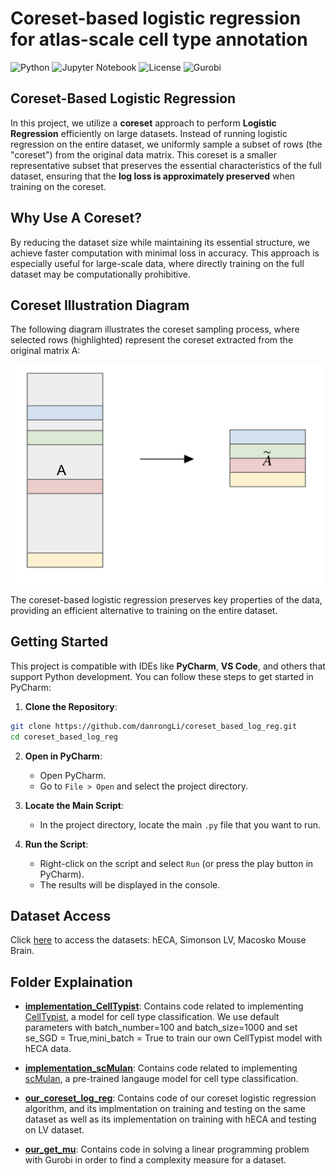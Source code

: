 # Coreset-based logistic regression for atlas-scale cell type annotation
![Python](https://img.shields.io/badge/python-3.8%2B-blue) ![Jupyter Notebook](https://img.shields.io/badge/Notebook-Jupyter-orange) ![License](https://img.shields.io/badge/license-MIT-green) ![Gurobi](https://img.shields.io/badge/Powered_by-Gurobi-red)

## Coreset-Based Logistic Regression

In this project, we utilize a **coreset** approach to perform **Logistic Regression** efficiently on large datasets. Instead of running logistic regression on the entire dataset, we uniformly sample a subset of rows (the "coreset") from the original data matrix. This coreset is a smaller representative subset that preserves the essential characteristics of the full dataset, ensuring that the **log loss is approximately preserved** when training on the coreset.

## Why Use A Coreset?
By reducing the dataset size while maintaining its essential structure, we achieve faster computation with minimal loss in accuracy. This approach is especially useful for large-scale data, where directly training on the full dataset may be computationally prohibitive.

## Coreset Illustration Diagram
The following diagram illustrates the coreset sampling process, where selected rows (highlighted) represent the coreset extracted from the original matrix A:

<img src="linear_regression.png" alt="Project Logo" width="500"/>

The coreset-based logistic regression preserves key properties of the data, providing an efficient alternative to training on the entire dataset.

## Getting Started
This project is compatible with IDEs like **PyCharm**, **VS Code**, and others that support Python development. You can follow these steps to get started in PyCharm:

1. **Clone the Repository**:
```bash
git clone https://github.com/danrongLi/coreset_based_log_reg.git
cd coreset_based_log_reg
```

2. **Open in PyCharm**:
   - Open PyCharm.
   - Go to `File > Open` and select the project directory.

3. **Locate the Main Script**:
   - In the project directory, locate the main `.py` file that you want to run.

4. **Run the Script**:
   - Right-click on the script and select `Run` (or press the play button in PyCharm).
   - The results will be displayed in the console.

## Dataset Access
Click [here](https://drive.google.com/drive/folders/1mj5txQ_L_9jYs397UxSTcA4L_7xPyaBG?usp=share_link) to access the datasets: hECA, Simonson LV, Macosko Mouse Brain.

## Folder Explaination
- [**implementation_CellTypist**](implementation_CellTypist): Contains code related to implementing [CellTypist](https://github.com/Teichlab/celltypist), a model for cell type classification. We use default parameters with batch_number=100 and batch_size=1000 and set se_SGD = True,mini_batch = True to train our own CellTypist model with hECA data. 

- [**implementation_scMulan**](implementation_scMulan): Contains code related to implementing [scMulan](https://github.com/SuperBianC/scMulan), a pre-trained langauge model for cell type classification.

- [**our_coreset_log_reg**](our_coreset_log_reg): Contains code of our coreset logistic regression algorithm, and its implmentation on training and testing on the same dataset as well as its implementation on training with hECA and testing on LV dataset.

- [**our_get_mu**](our_get_mu): Contains code in solving a linear programming problem with Gurobi in order to find a complexity measure for a dataset.

  
